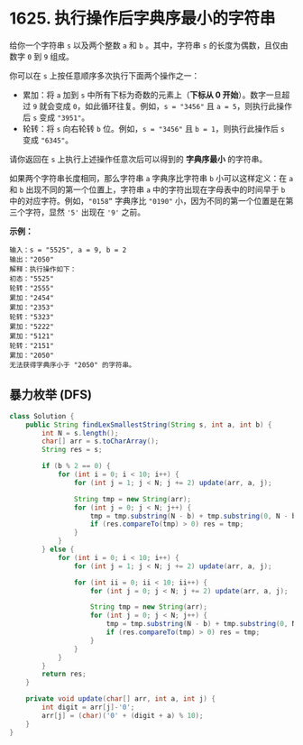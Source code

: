 # 1625. 执行操作后字典序最小的字符串

给你一个字符串 `s` 以及两个整数 `a` 和 `b` 。其中，字符串 `s` 的长度为偶数，且仅由数字 `0` 到 `9` 组成。

你可以在 `s` 上按任意顺序多次执行下面两个操作之一：

- 累加：将 `a` 加到 `s` 中所有下标为奇数的元素上（**下标从 0 开始**）。数字一旦超过 `9` 就会变成 `0`，如此循环往复。例如，`s = "3456"` 且 `a = 5`，则执行此操作后 `s` 变成 `"3951"`。
- 轮转：将 `s` 向右轮转 `b` 位。例如，`s = "3456"` 且 `b = 1`，则执行此操作后 `s` 变成 `"6345"`。

请你返回在 `s` 上执行上述操作任意次后可以得到的 **字典序最小** 的字符串。

如果两个字符串长度相同，那么字符串 `a` 字典序比字符串 `b` 小可以这样定义：在 `a` 和 `b` 出现不同的第一个位置上，字符串 `a` 中的字符出现在字母表中的时间早于 `b` 中的对应字符。例如，`"0158”` 字典序比 `"0190"` 小，因为不同的第一个位置是在第三个字符，显然 `'5'` 出现在 `'9'` 之前。

 

**示例：**

```
输入：s = "5525", a = 9, b = 2
输出："2050"
解释：执行操作如下：
初态："5525"
轮转："2555"
累加："2454"
累加："2353"
轮转："5323"
累加："5222"
累加："5121"
轮转："2151"
累加："2050"
无法获得字典序小于 "2050" 的字符串。
```



##  暴力枚举 (DFS)

```java
class Solution {
    public String findLexSmallestString(String s, int a, int b) {
        int N = s.length();
        char[] arr = s.toCharArray();
        String res = s;

        if (b % 2 == 0) {
            for (int i = 0; i < 10; i++) {
                for (int j = 1; j < N; j += 2) update(arr, a, j);

                String tmp = new String(arr);
                for (int j = 0; j < N; j++) {
                    tmp = tmp.substring(N - b) + tmp.substring(0, N - b);
                    if (res.compareTo(tmp) > 0) res = tmp;
                }
            }
        } else {
            for (int i = 0; i < 10; i++) {
                for (int j = 1; j < N; j += 2) update(arr, a, j);

                for (int ii = 0; ii < 10; ii++) {
                    for (int j = 0; j < N; j += 2) update(arr, a, j);

                    String tmp = new String(arr);
                    for (int j = 0; j < N; j++) {
                        tmp = tmp.substring(N - b) + tmp.substring(0, N - b);
                        if (res.compareTo(tmp) > 0) res = tmp;
                    }
                }
            }
        }
        return res;
    }

    private void update(char[] arr, int a, int j) {
        int digit = arr[j]-'0';
        arr[j] = (char)('0' + (digit + a) % 10);
    }
}
```

